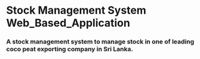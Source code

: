 #  **Stock Management System Web_Based_Application**

### A stock management system to manage stock in one of leading coco peat exporting company in Sri Lanka.
